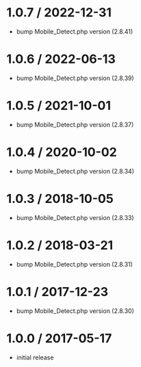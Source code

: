 1.0.7 / 2022-12-31
==================

* bump Mobile_Detect.php version (2.8.41)

1.0.6 / 2022-06-13
==================

* bump Mobile_Detect.php version (2.8.39)

1.0.5 / 2021-10-01
==================

* bump Mobile_Detect.php version (2.8.37)

1.0.4 / 2020-10-02
==================

* bump Mobile_Detect.php version (2.8.34)

1.0.3 / 2018-10-05
==================

* bump Mobile_Detect.php version (2.8.33)

1.0.2 / 2018-03-21
==================

* bump Mobile_Detect.php version (2.8.31)

1.0.1 / 2017-12-23
==================

* bump Mobile_Detect.php version (2.8.30)

1.0.0 / 2017-05-17
==================

* initial release
